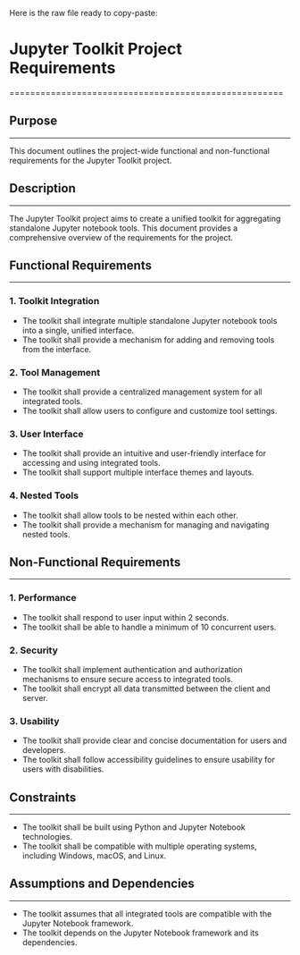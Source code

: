 Here is the raw file ready to copy-paste:

# Jupyter Toolkit Project Requirements
=====================================================

## Purpose
--------

This document outlines the project-wide functional and non-functional requirements for the Jupyter Toolkit project.

## Description
-----------

The Jupyter Toolkit project aims to create a unified toolkit for aggregating standalone Jupyter notebook tools. This document provides a comprehensive overview of the requirements for the project.

## Functional Requirements
-------------------------

### 1. Toolkit Integration

* The toolkit shall integrate multiple standalone Jupyter notebook tools into a single, unified interface.
* The toolkit shall provide a mechanism for adding and removing tools from the interface.

### 2. Tool Management

* The toolkit shall provide a centralized management system for all integrated tools.
* The toolkit shall allow users to configure and customize tool settings.

### 3. User Interface

* The toolkit shall provide an intuitive and user-friendly interface for accessing and using integrated tools.
* The toolkit shall support multiple interface themes and layouts.

### 4. Nested Tools

* The toolkit shall allow tools to be nested within each other.
* The toolkit shall provide a mechanism for managing and navigating nested tools.

## Non-Functional Requirements
------------------------------

### 1. Performance

* The toolkit shall respond to user input within 2 seconds.
* The toolkit shall be able to handle a minimum of 10 concurrent users.

### 2. Security

* The toolkit shall implement authentication and authorization mechanisms to ensure secure access to integrated tools.
* The toolkit shall encrypt all data transmitted between the client and server.

### 3. Usability

* The toolkit shall provide clear and concise documentation for users and developers.
* The toolkit shall follow accessibility guidelines to ensure usability for users with disabilities.

## Constraints
--------------

* The toolkit shall be built using Python and Jupyter Notebook technologies.
* The toolkit shall be compatible with multiple operating systems, including Windows, macOS, and Linux.

## Assumptions and Dependencies
------------------------------

* The toolkit assumes that all integrated tools are compatible with the Jupyter Notebook framework.
* The toolkit depends on the Jupyter Notebook framework and its dependencies.